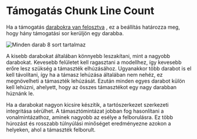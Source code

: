 # Támogatás Chunk Line Count

Ha a támogatás [darabokra van felosztva](support_skip_some_zags.md) , ez a beállítás határozza meg, hogy hány támogatási sor kerüljön egy darabba.

<!--screenshot {
"image_path": "support_skip_some_zags.png",
"models": [{"script": "rack.scad"}],
"camera_position": [0, 184, 10],
"settings": {
    "support_enable": true,
    "support_pattern": "zigzag",
    "support_skip_some_zags": true,
    "support_skip_zag_per_mm": 20
},
"colours": 32
}-->

![Minden darab 8 sort tartalmaz](../images/support_skip_some_zags.png)

A kisebb darabokat általában könnyebb leszakítani, mint a nagyobb darabokat. Kevesebb felületet kell ragasztani a modellhez, így kevesebb erőre lesz szükség a támaszték elhúzásához. Ugyanakkor több darabot is el kell távolítani, így ha a támasz lehúzása általában nem nehéz, ez megnövelheti a támaszték lehúzását. Ezután minden egyes darabot külön kell lehúzni, ahelyett, hogy az összes támasztékot egy nagy darabban húznánk le.

Ha a darabokat nagyon kicsire készítik, a tartószerkezet szerkezeti integritása sérülhet. A támasztómintázat jobban fog hasonlítani a vonalmintázathoz, aminek nagyobb az esélye a felborulásra. Ez több húrozást és rosszabb túlnyúlási minőséget eredményezne azokon a helyeken, ahol a támaszték felborult.
